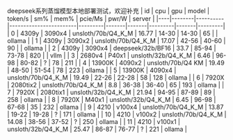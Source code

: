 deepseek系列蒸馏模型本地部署测试，欢迎补充
| id | cpu    | gpu      | model                  | token/s | sm%   | mem%  | pcie/Ms | pwr/W | server  |
|----|--------|----------|------------------------|---------|-------|-------|---------|-------|---------|
| 0  | 4309y  | 3090x4   | unsloth/70b/Q4_K_M     | 16.77   | 14-30 | 14-30 | 65      |       | ollama  |
| 1  | 4309y  | 3090x2   | unsloth/70b/Q4_K_M     | 17.07   | 42-56 | 40-60 | 90      |       | ollama  |
| 2  | 4309y  | 3090x4   | deepseek/32b/BF16      | 33.7    | 85-94 | 73-78 | 820     |       | vllm    |
| 3  | 2680v4 | P40x1    | unsloth/32b/Q4_K_M     | 6.46    | 96-98 | 80-82 | ?       | 78    | 211     |
| 4  | 13900K | 4090x2   | unsloth/70b/Q4 KM      | 19.49   | 48-50 | 51-54 | 78      | 223   | ollama  |
| 5  | 13900K | 4090x4   | unsloth/70b/Q4_K_M     | 19.49   | 22-26 | 22-28 | 58      | 128   | ollama  |
| 6  | 7920X  | 2080tix2 | unsloth/70b/Q4_K_M     | 8.8     | 36-38 | 36-40 | 65      | 193   | ollama  |
| 7  | 7920X  | 2080tix1 | unsloth/32b/Q4_K_M     | 21.94   | 94-95 | 87-89 | 89      | 258   | ollama  |
| 8  | 7920X  | M40x1    | unsloth/32b/Q4_K_M     | 6.45    | 96-98 | 67-68 | 35      | 232   | ollama  |
| 9  | 4210   | v100x4   | unsloth/70b/Q4_K_M     | 13.87   | 19-22 | 19-28 | ?       | 171   | ollama  |
| 10 | 4210   | v100x2   | unsloth/70b/Q4_K_M     | 14.08   | 38-56 | 37-52 | ?       | 250   | ollama  |
| 11 | 4210   | v100x1   | unsloth/32b/Q4_K_M     | 25.47   | 86-87 | 76-77 | ?       | 221   | ollama  |
